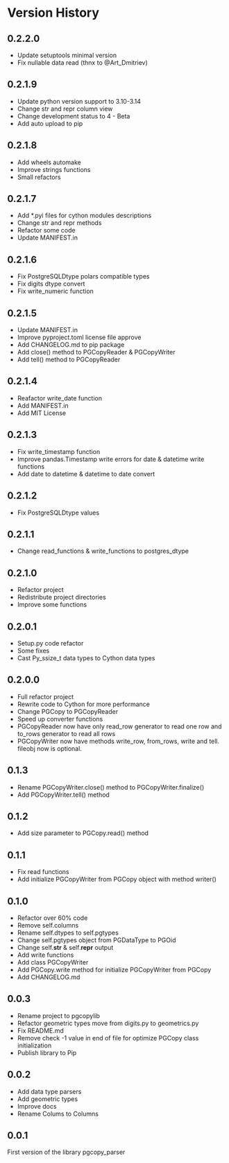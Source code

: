 # Version History

## 0.2.2.0

* Update setuptools minimal version
* Fix nullable data read (thnx to @Art_Dmitriev)

## 0.2.1.9

* Update python version support to 3.10-3.14
* Change str and repr column view
* Change development status to 4 - Beta
* Add auto upload to pip

## 0.2.1.8

* Add wheels automake
* Improve strings functions
* Small refactors

## 0.2.1.7

* Add *.pyi files for cython modules descriptions
* Change str and repr methods
* Refactor some code
* Update MANIFEST.in

## 0.2.1.6

* Fix PostgreSQLDtype polars compatible types
* Fix digits dtype convert
* Fix write_numeric function

## 0.2.1.5

* Update MANIFEST.in
* Improve pyproject.toml license file approve
* Add CHANGELOG.md to pip package
* Add close() method to PGCopyReader & PGCopyWriter
* Add tell() method to PGCopyReader

## 0.2.1.4

* Reafactor write_date function
* Add MANIFEST.in
* Add MIT License

## 0.2.1.3

* Fix write_timestamp function
* Improve pandas.Timestamp write errors for date & datetime write functions
* Add date to datetime & datetime to date convert

## 0.2.1.2

* Fix PostgreSQLDtype values

## 0.2.1.1

* Change read_functions & write_functions to postgres_dtype

## 0.2.1.0

* Refactor project
* Redistribute project directories
* Improve some functions

## 0.2.0.1

* Setup.py code refactor
* Some fixes
* Cast Py_ssize_t data types to Cython data types

## 0.2.0.0

* Full refactor project
* Rewrite code to Cython for more performance
* Change PGCopy to PGCopyReader
* Speed up converter functions
* PGCopyReader now have only read_row generator to read one row and to_rows generator to read all rows
* PGCopyWriter now have methods write_row, from_rows, write and tell. fileobj now is optional.

## 0.1.3

* Rename PGCopyWriter.close() method to PGCopyWriter.finalize()
* Add PGCopyWriter.tell() method

## 0.1.2

* Add size parameter to PGCopy.read() method

## 0.1.1

* Fix read functions
* Add initialize PGCopyWriter from PGCopy object with method writer()

## 0.1.0

* Refactor over 60% code
* Remove self.columns
* Rename self.dtypes to self.pgtypes
* Change self.pgtypes object from PGDataType to PGOid
* Change self.__str__ & self.__repr__ output
* Add write functions
* Add class PGCopyWriter
* Add PGCopy.write method for initialize PGCopyWriter from PGCopy
* Add CHANGELOG.md

## 0.0.3

* Rename project to pgcopylib
* Refactor geometric types move from digits.py to geometrics.py
* Fix README.md
* Remove check -1 value in end of file for optimize PGCopy class initialization
* Publish library to Pip

## 0.0.2

* Add data type parsers
* Add geometric types
* Improve docs
* Rename Colums to Columns

## 0.0.1

First version of the library pgcopy_parser
